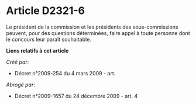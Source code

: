 # Article D2321-6

Le président de la commission et les présidents des sous-commissions peuvent, pour des questions déterminées, faire appel à
toute personne dont le concours leur paraît souhaitable.

**Liens relatifs à cet article**

_Créé par_:

  - Décret n°2009-254 du 4 mars 2009 - art.

_Abrogé par_:

  - Décret n°2009-1657 du 24 décembre 2009 - art. 4
